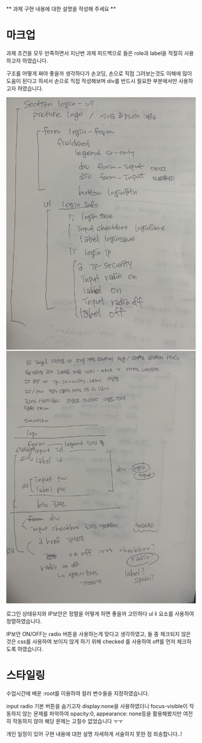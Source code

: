 ** 과제 구현 내용에 대한 설명을 작성해 주세요 **

# 마크업
과제 조건을 모두 만족하면서 지난번 과제 피드백으로 들은 role과 label을 적절히 사용하고자 하였습니다.

구조를 어떻게 짜야 좋을까 생각하다가 손코딩, 손으로 직접 그려보는것도 이해에 많이 도움이 된다고 하셔서 손으로 직접 작성해보며 div를 반드시 필요한 부분에서만 사용하고자 하였습니다.

![손코딩?](./p1.jpg)
![손코딩?](./p2.jpg)

로그인 상태유지와 IP보안은 정렬을 어떻게 하면 좋을까 고민하다 ul li 요소를 사용하여 정렬하였습니다.

IP보안 ON/OFF는 radio 버튼을 사용하는게 맞다고 생각하였고, 둘 중 체크되지 않은 것은 css를 사용하여 보이지 않게 하기 위해 checked 를 사용하여 off를 먼저 체크하도록 하였습니다.

# 스타일링

수업시간에 배운 :root를 이용하여 컬러 변수들을 지정하였습니다.

input radio 기본 버튼을 숨기고자 display:none을 사용하였더니  focus-visible이 작동하지 않는 문제를 파악하여 opacity:0, appearance: none등을 활용해봤지만 여전히 작동하지 않아 해당 문제는 고칠수 없었습니다 ㅜㅜ

개인 일정이 있어 구현 내용에 대한 설명 자세하게 서술하지 못한 점 죄송합니다..!
